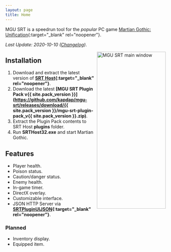 ```yaml
---
layout: page
title: Home
---
```


MGU SRT is a speedrun tool for the *popular* PC game [Martian Gothic: Unification](https://en.wikipedia.org/wiki/Martian_Gothic:_Unification){:target="_blank" rel="noopener"}.

*Last Update: 2020-10-10 ([Changelog](changelog.html))*.

<img align="right" width="216" height="493" src="{{ site.url }}/mgu-srt/assets/srt_window_detailed.png" alt="MGU SRT main window">

## Installation

1. Download and extract the latest version of **[SRT Host](https://www.neonblu.com/SRT/){:target="_blank" rel="noopener"}**.
2. Download the latest **[MGU SRT Plugin Pack v{{ site.pack_version }}](https://github.com/kapdap/mgu-srt/releases/download/{{ site.pack_version }}/mgu-srt-plugin-pack_v{{ site.pack_version }}.zip)**.
3. Extract the Plugin Pack contents to SRT Host **plugins** folder.
4. Run **SRTHost32.exe** and start Martian Gothic.

## Features

* Player health.
* Poison status.
* Caution/danger status.
* Enemy health.
* In-game timer.
* DirectX overlay.
* Customizable interface.
* JSON HTTP Server via **[SRTPluginUIJSON](https://github.com/Squirrelies/SRTPluginUIJSON/){:target="_blank" rel="noopener"}**.

### Planned

* Inventory display.
* Equipped item.
